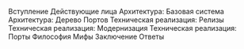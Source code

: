 Вступление
Действующие лица
Архитектура: Базовая система
Архитектура: Дерево Портов
Техническая реализация: Релизы
Техническая реализация: Модернизация
Техническая реализация: Порты
Философия
Мифы
Заключение
Ответы
